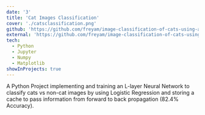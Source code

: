 ```yaml
---
date: '3'
title: 'Cat Images Classification'
cover: './catsclassification.png'
github: 'https://github.com/freyam/image-classification-of-cats-using-a-neural-network'
external: 'https://github.com/freyam/image-classification-of-cats-using-a-neural-network'
tech:
  - Python
  - Jupyter
  - Numpy
  - Matplotlib
showInProjects: true
---
```


A Python Project implementing and training an L-layer Neural Network to classify cats vs non-cat images by using Logistic Regression and storing a cache to pass information from forward to back propagation (82.4% Accuracy).
